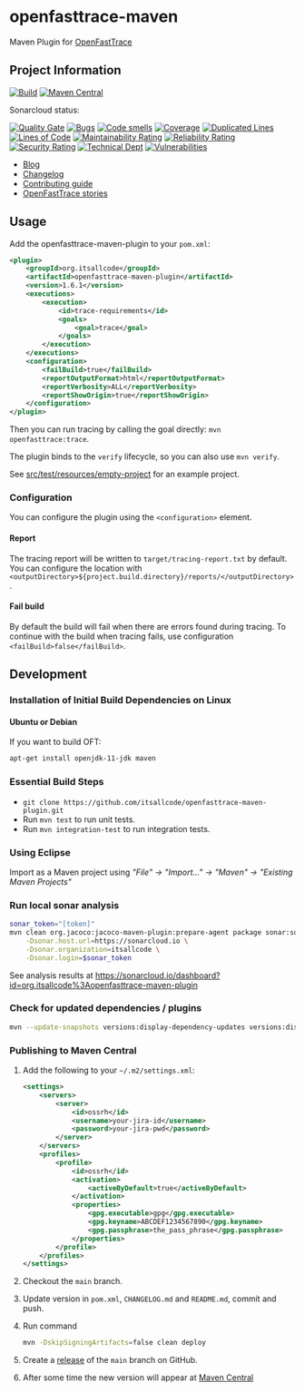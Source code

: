 # openfasttrace-maven

Maven Plugin for [OpenFastTrace](https://github.com/itsallcode/openfasttrace)

## Project Information

[![Build](https://github.com/itsallcode/openfasttrace-maven-plugin/actions/workflows/build.yml/badge.svg)](https://github.com/itsallcode/openfasttrace-maven-plugin/actions/workflows/build.yml)
[![Maven Central](https://img.shields.io/maven-central/v/org.itsallcode/openfasttrace-maven-plugin.svg?label=Maven%20Central)](http://search.maven.org/#search%7Cga%7C1%7Cg%3A%22org.itsallcode%22%20a%3A%22openfasttrace-maven-plugin%22)

Sonarcloud status:

[![Quality Gate](https://sonarcloud.io/api/project_badges/measure?project=org.itsallcode%3Aopenfasttrace-maven-plugin&metric=alert_status)](https://sonarcloud.io/dashboard?id=org.itsallcode%3Aopenfasttrace-maven-plugin)
[![Bugs](https://sonarcloud.io/api/project_badges/measure?project=org.itsallcode%3Aopenfasttrace-maven-plugin&metric=bugs)](https://sonarcloud.io/dashboard?id=org.itsallcode%3Aopenfasttrace-maven-plugin)
[![Code smells](https://sonarcloud.io/api/project_badges/measure?project=org.itsallcode%3Aopenfasttrace-maven-plugin&metric=code_smells)](https://sonarcloud.io/dashboard?id=org.itsallcode%3Aopenfasttrace-maven-plugin)
[![Coverage](https://sonarcloud.io/api/project_badges/measure?project=org.itsallcode%3Aopenfasttrace-maven-plugin&metric=coverage)](https://sonarcloud.io/dashboard?id=org.itsallcode%3Aopenfasttrace-maven-plugin)
[![Duplicated Lines](https://sonarcloud.io/api/project_badges/measure?project=org.itsallcode%3Aopenfasttrace-maven-plugin&metric=duplicated_lines_density)](https://sonarcloud.io/dashboard?id=org.itsallcode%3Aopenfasttrace-maven-plugin)
[![Lines of Code](https://sonarcloud.io/api/project_badges/measure?project=org.itsallcode%3Aopenfasttrace-maven-plugin&metric=ncloc)](https://sonarcloud.io/dashboard?id=org.itsallcode%3Aopenfasttrace-maven-plugin)
[![Maintainability Rating](https://sonarcloud.io/api/project_badges/measure?project=org.itsallcode%3Aopenfasttrace-maven-plugin&metric=sqale_rating)](https://sonarcloud.io/dashboard?id=org.itsallcode%3Aopenfasttrace-maven-plugin)
[![Reliability Rating](https://sonarcloud.io/api/project_badges/measure?project=org.itsallcode%3Aopenfasttrace-maven-plugin&metric=reliability_rating)](https://sonarcloud.io/dashboard?id=org.itsallcode%3Aopenfasttrace-maven-plugin)
[![Security Rating](https://sonarcloud.io/api/project_badges/measure?project=org.itsallcode%3Aopenfasttrace-maven-plugin&metric=security_rating)](https://sonarcloud.io/dashboard?id=org.itsallcode%3Aopenfasttrace-maven-plugin)
[![Technical Dept](https://sonarcloud.io/api/project_badges/measure?project=org.itsallcode%3Aopenfasttrace-maven-plugin&metric=sqale_index)](https://sonarcloud.io/dashboard?id=org.itsallcode%3Aopenfasttrace-maven-plugin)
[![Vulnerabilities](https://sonarcloud.io/api/project_badges/measure?project=org.itsallcode%3Aopenfasttrace-maven-plugin&metric=vulnerabilities)](https://sonarcloud.io/dashboard?id=org.itsallcode%3Aopenfasttrace-maven-plugin)

* [Blog](https://blog.itsallcode.org/)
* [Changelog](CHANGELOG.md)
* [Contributing guide](CONTRIBUTING.md)
* [OpenFastTrace stories](https://github.com/itsallcode/openfasttrace/wiki/OFT-Stories)

## Usage

Add the openfasttrace-maven-plugin to your `pom.xml`:

```xml
<plugin>
    <groupId>org.itsallcode</groupId>
    <artifactId>openfasttrace-maven-plugin</artifactId>
    <version>1.6.1</version>
    <executions>
        <execution>
            <id>trace-requirements</id>
            <goals>
                <goal>trace</goal>
            </goals>
        </execution>
    </executions>
    <configuration>
        <failBuild>true</failBuild>
        <reportOutputFormat>html</reportOutputFormat>
        <reportVerbosity>ALL</reportVerbosity>
        <reportShowOrigin>true</reportShowOrigin>
    </configuration>
</plugin>
```

Then you can run tracing by calling the goal directly: `mvn openfasttrace:trace`.

The plugin binds to the `verify` lifecycle, so you can also use `mvn verify`.

See [src/test/resources/empty-project](src/test/resources/simple-project) for an example project.

### Configuration

You can configure the plugin using the `<configuration>` element.

#### Report

The tracing report will be written to `target/tracing-report.txt` by default. You can configure the location with `<outputDirectory>${project.build.directory}/reports/</outputDirectory>`.

#### Fail build

By default the build will fail when there are errors found during tracing. To continue with the build when tracing fails, use configuration `<failBuild>false</failBuild>`.

## Development

### Installation of Initial Build Dependencies on Linux

#### Ubuntu or Debian

If you want to build OFT:

```bash
apt-get install openjdk-11-jdk maven
```

### Essential Build Steps

* `git clone https://github.com/itsallcode/openfasttrace-maven-plugin.git`
* Run `mvn test` to run unit tests.
* Run `mvn integration-test` to run integration tests.

### Using Eclipse

Import as a Maven project using *"File" &rarr; "Import..." &rarr; "Maven" &rarr; "Existing Maven Projects"*

### Run local sonar analysis

```bash
sonar_token="[token]"
mvn clean org.jacoco:jacoco-maven-plugin:prepare-agent package sonar:sonar \
    -Dsonar.host.url=https://sonarcloud.io \
    -Dsonar.organization=itsallcode \
    -Dsonar.login=$sonar_token
```

See analysis results at https://sonarcloud.io/dashboard?id=org.itsallcode%3Aopenfasttrace-maven-plugin

### Check for updated dependencies / plugins

```bash
mvn --update-snapshots versions:display-dependency-updates versions:display-plugin-updates
```

### Publishing to Maven Central

1. Add the following to your `~/.m2/settings.xml`:

    ```xml
    <settings>
        <servers>
            <server>
                <id>ossrh</id>
                <username>your-jira-id</username>
                <password>your-jira-pwd</password>
            </server>
        </servers>
        <profiles>
            <profile>
                <id>ossrh</id>
                <activation>
                    <activeByDefault>true</activeByDefault>
                </activation>
                <properties>
                    <gpg.executable>gpg</gpg.executable>
                    <gpg.keyname>ABCDEF1234567890</gpg.keyname>
                    <gpg.passphrase>the_pass_phrase</gpg.passphrase>
                </properties>
            </profile>
        </profiles>
    </settings>
    ```

1. Checkout the `main` branch.
1. Update version in `pom.xml`, `CHANGELOG.md` and `README.md`, commit and push.
1. Run command

    ```bash
    mvn -DskipSigningArtifacts=false clean deploy
    ```

1. Create a [release](https://github.com/itsallcode/openfasttrace-maven-plugin/releases) of the `main` branch on GitHub.
1. After some time the new version will appear at [Maven Central](https://repo1.maven.org/maven2/org/itsallcode/openfasttrace-maven-plugin/)

